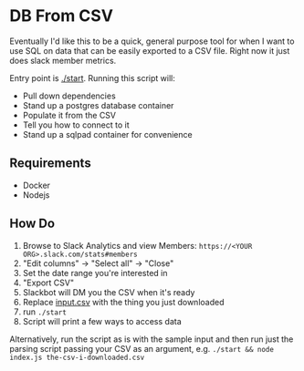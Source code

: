 # DB From CSV

Eventually I'd like this to be a quick, general purpose tool for when I want to use SQL on data that can be easily exported to a CSV file. Right now it just does slack member metrics.

Entry point is [./start](./start). Running this script will:
- Pull down dependencies
- Stand up a postgres database container
- Populate it from the CSV
- Tell you how to connect to it
- Stand up a sqlpad container for convenience

## Requirements

- Docker
- Nodejs

## How Do

1. Browse to Slack Analytics and view Members: `https://<YOUR ORG>.slack.com/stats#members`
1. "Edit columns" -> "Select all" -> "Close"
1. Set the date range you're interested in
1. "Export CSV"
1. Slackbot will DM you the CSV when it's ready
1. Replace [input.csv](./input.csv) with the thing you just downloaded
1. run `./start`
1. Script will print a few ways to access data

Alternatively, run the script as is with the sample input and then run just the parsing script passing your CSV as an argument, e.g. `./start && node index.js the-csv-i-downloaded.csv`
